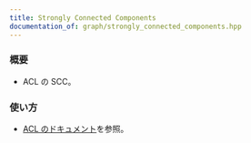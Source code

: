 ```yaml
---
title: Strongly Connected Components
documentation_of: graph/strongly_connected_components.hpp
---
```


### 概要
- ACL の SCC。
  
### 使い方
- [ACL のドキュメント](https://atcoder.github.io/ac-library/production/document_ja/scc.html)を参照。